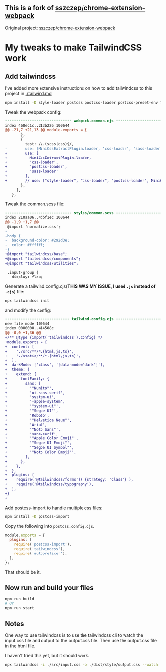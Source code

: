 ## This is a fork of [sszczep/chrome-extension-webpack](https://github.com/sszczep/chrome-extension-webpack)

Original project:
[sszczep/chrome-extension-webpack](https://github.com/sszczep/chrome-extension-webpack)

# My tweaks to make TailwindCSS work

## Add tailwindcss

I've added more extensive instructions on how to add tailwindcss to this project in [./tailwind.md](./tailwind.md)


```bash
npm install -D style-loader postcss postcss-loader postcss-preset-env tailwindcss@latest autoprefixer@latest
```

Tweak the webpack config:

```diff
------------------------------ webpack.common.cjs ------------------------------
index 468ec1c..213b226 100644
@@ -21,7 +21,13 @@ module.exports = {
       },
       {
         test: /\.(scss|css)$/,
-        use: [MiniCssExtractPlugin.loader, 'css-loader', 'sass-loader'],
+        use: [
+          MiniCssExtractPlugin.loader,
+          'css-loader',
+          'postcss-loader',
+          'sass-loader'
+        ],
+        // use: ["style-loader", "css-loader", "postcss-loader", MiniCssExtractPlugin],
       },
     ],
   },
```

Tweak the common.scss file:
```diff
------------------------------ styles/common.scss ------------------------------
index 210aa06..4dbf1ec 100644
@@ -1,9 +1,7 @@
 @import 'normalize.css';
-
-body {
-  background-color: #292d3e;
-  color: #ffffff;
-}
+@import "tailwindcss/base";
+@import "tailwindcss/components";
+@import "tailwindcss/utilities";

 .input-group {
   display: flex;
```


Generate a tailwind.config.cjs(**THIS WAS MY ISSUE, I used `.js` instead of `.cjs`**) file:
```bash
npx tailwindcss init
```
and modify the config:
```diff
----------------------------- tailwind.config.cjs -----------------------------
new file mode 100644
index 0000000..414508c
@@ -0,0 +1,36 @@
+/** @type {import('tailwindcss').Config} */
+module.exports = {
+  content: [
+    './src/**/*.{html,js,ts}',
+    './static/**/*.{html,js,ts}',
+  ],
+  darkMode: ['class', '[data-mode="dark"]'],
+  theme: {
+    extend: {
+      fontFamily: {
+        sans: [
+          '"Nunito"',
+          'ui-sans-serif',
+          'system-ui',
+          '-apple-system',
+          '"system-ui"',
+          '"Segoe UI"',
+          'Roboto',
+          '"Helvetica Neue"',
+          'Arial',
+          '"Noto Sans"',
+          'sans-serif',
+          '"Apple Color Emoji"',
+          '"Segoe UI Emoji"',
+          '"Segoe UI Symbol"',
+          '"Noto Color Emoji"',
+        ],
+      },
+    },
+  },
+  plugins: [
+    require('@tailwindcss/forms')( {strategy: 'class'} ),
+    require('@tailwindcss/typography'),
+  ],
+}
+
```

Add postcss-import to handle multiple css files:
```bash
npm install -D postcss-import
```

Copy the following into `postcss.config.cjs`.
```cjs
module.exports = {
  plugins: [
    require('postcss-import'),
    require('tailwindcss'),
    require('autoprefixer'),
  ],
};
```

That should be it.

## Now run and build your files

```bash
npm run build
# Or
npm run start
```

## Notes

One way to use tailwindcss is to use the tailwindcss cli to watch the input.css file and output to the output.css file. Then use the output.css file in the html file.

I haven't tried this yet, but it should work.
```bash
npx tailwindcss -i ./src/input.css -o ./dist/style/output.css --watch
```
